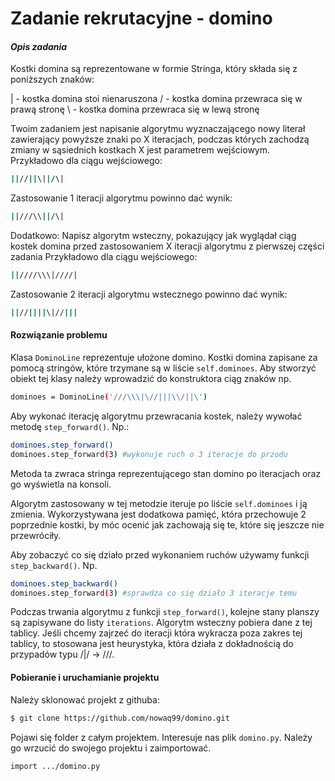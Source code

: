 # Zadanie rekrutacyjne - domino
#### _Opis zadania_

Kostki domina są reprezentowane w formie Stringa, który składa się z poniższych znaków:

| - kostka domina stoi nienaruszona
/ - kostka domina przewraca się w prawą stronę
\ - kostka domina przewraca się w lewą stronę

Twoim zadaniem jest napisanie algorytmu wyznaczającego nowy literał zawierający powyższe znaki po X iteracjach, podczas których zachodzą zmiany w sąsiednich kostkach X jest parametrem wejściowym. Przykładowo dla ciągu wejściowego:

```sh
||//||\||/\|
```
Zastosowanie 1 iteracji algorytmu powinno dać wynik:
```sh
||///\\||/\|
```
Dodatkowo: Napisz algorytm wsteczny, pokazujący jak wyglądał ciąg kostek domina przed zastosowaniem X iteracji algorytmu z pierwszej części zadania Przykładowo dla ciągu wejściowego:
```sh
||////\\\|////|
```
Zastosowanie 2 iteracji algorytmu wstecznego powinno dać wynik:
```sh
||//||||\|//|||
```
#### Rozwiązanie problemu

Klasa ```DominoLine``` reprezentuje ułożone domino. Kostki domina zapisane za pomocą stringów, które trzymane są w liście ```self.dominoes```. Aby stworzyć obiekt tej klasy należy wprowadzić do konstruktora ciąg znaków np.
```sh
dominoes = DominoLine('///\\\|\//|||\\/||\')
```
Aby wykonać iterację algorytmu przewracania kostek, należy wywołać metodę ```step_forward()```. Np.:
```sh
dominoes.step_forward()
dominoes.step_forward(3) #wykonuje ruch o 3 iteracje do przodu
```

Metoda ta zwraca stringa reprezentującego stan domino po iteracjach oraz go wyświetla na konsoli.

Algorytm zastosowany w tej metodzie iteruje po liście ```self.dominoes``` i ją zmienia. Wykorzystywana jest dodatkowa pamięć, która przechowuje 2 poprzednie kostki, by móc ocenić jak zachowają się te, które się jeszcze nie przewróciły.

Aby zobaczyć co się działo przed wykonaniem ruchów używamy funkcji ```step_backward()```. Np.
```sh
dominoes.step_backward()
dominoes.step_forward(3) #sprawdza co się działo 3 iteracje temu
```

Podczas trwania algorytmu z funkcji ```step_forward()```, kolejne stany planszy są zapisywane do listy ```iterations```. Algorytm wsteczny pobiera dane z tej tablicy. Jeśli chcemy zajrzeć do iteracji która wykracza poza zakres tej tablicy, to stosowana jest heurystyka, która działa z dokładnością do przypadów typu /|/ -> ///.

#### Pobieranie i uruchamianie projektu
Należy sklonować projekt z githuba:
```sh
$ git clone https://github.com/nowaq99/domino.git
```

Pojawi się folder z całym projektem. Interesuje nas plik ```domino.py```. Należy go wrzucić do swojego projektu i zaimportować.

```sh
import .../domino.py
```

